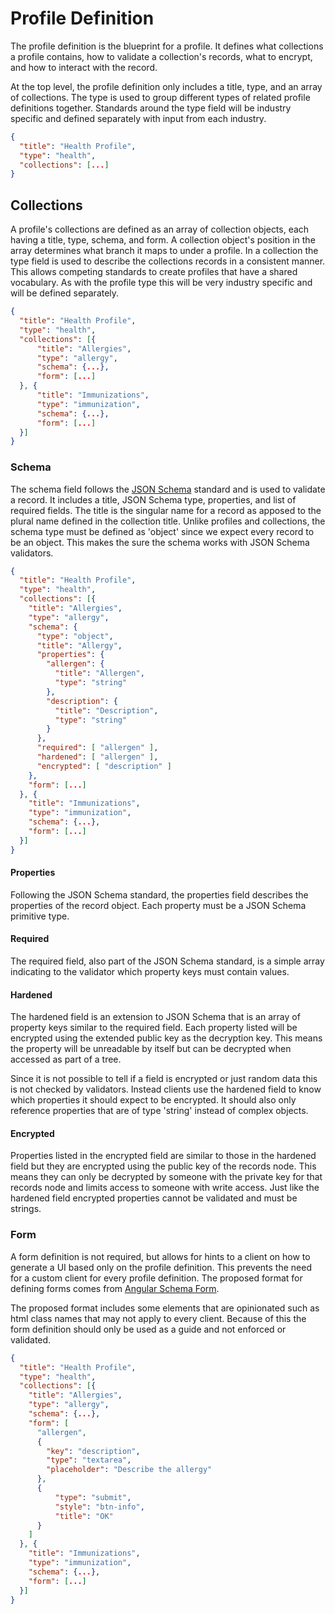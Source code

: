 # Profile Definition

The profile definition is the blueprint for a profile. It defines what collections a profile contains, how to validate a collection's records, what to encrypt, and how to interact with the record.

At the top level, the profile definition only includes a title, type, and an array of collections. The type is used to group different types of related profile definitions together. Standards around the type field will be industry specific and defined separately with input from each industry.

```json
{
  "title": "Health Profile",
  "type": "health",
  "collections": [...]
}
```

## Collections

A profile's collections are defined as an array of collection objects, each having a title, type, schema, and form. A collection object's position in the array determines what branch it maps to under a profile. In a collection the type field is used to describe the collections records in a consistent manner. This allows competing standards to create profiles that have a shared vocabulary. As with the profile type this will be very industry specific and will be defined separately.

```json
{
  "title": "Health Profile",
  "type": "health",
  "collections": [{
      "title": "Allergies",
      "type": "allergy",
      "schema": {...},
      "form": [...]
  }, {
      "title": "Immunizations",
      "type": "immunization",
      "schema": {...},
      "form": [...]
  }]
}
```

### Schema

The schema field follows the [JSON Schema](http://json-schema.org) standard and is used to validate a record. It includes a title, JSON Schema type, properties, and list of required fields. The title is the singular name for a record as apposed to the plural name defined in the collection title. Unlike profiles and collections, the schema type must be defined as 'object' since we expect every record to be an object. This makes the sure the schema works with JSON Schema validators.

```json
{
  "title": "Health Profile",
  "type": "health",
  "collections": [{
    "title": "Allergies",
    "type": "allergy",
    "schema": {
      "type": "object",
      "title": "Allergy",
      "properties": {
        "allergen": {
          "title": "Allergen",
          "type": "string"
        },
        "description": {
          "title": "Description",
          "type": "string"
        }
      },
      "required": [ "allergen" ],
      "hardened": [ "allergen" ],
      "encrypted": [ "description" ]
    },
    "form": [...]
  }, {
    "title": "Immunizations",
    "type": "immunization",
    "schema": {...},
    "form": [...]
  }]
}
```

#### Properties

Following the JSON Schema standard, the properties field describes the properties of the record object.  Each property must be a JSON Schema primitive type.

#### Required

The required field, also part of the JSON Schema standard, is a simple array indicating to the validator which property keys must contain values.

#### Hardened

The hardened field is an extension to JSON Schema that is an array of property keys similar to the required field. Each property listed will be encrypted using the extended public key as the decryption key. This means the property will be unreadable by itself but can be decrypted when accessed as part of a tree.

Since it is not possible to tell if a field is encrypted or just random data this is not checked by validators. Instead clients use the hardened field to know which properties it should expect to be encrypted. It should also only reference properties that are of type 'string' instead of complex objects.

#### Encrypted

Properties listed in the encrypted field are similar to those in the hardened field but they are encrypted using the public key of the records node. This means they can only be decrypted by someone with the private key for that records node and limits access to someone with write access. Just like the hardened field encrypted properties cannot be validated and must be strings.  

### Form

A form definition is not required, but allows for hints to a client on how to generate a UI based only on the profile definition. This prevents the need for a custom client for every profile definition. The proposed format for defining forms comes from [Angular Schema Form](https://github.com/Textalk/angular-schema-form/blob/master/docs/index.md#form-definitions).

The proposed format includes some elements that are opinionated such as html class names that may not apply to every client. Because of this the form definition should only be used as a guide and not enforced or validated.

```json
{
  "title": "Health Profile",
  "type": "health",
  "collections": [{
    "title": "Allergies",
    "type": "allergy",
    "schema": {...},
    "form": [
      "allergen",
      {
        "key": "description",
        "type": "textarea",
        "placeholder": "Describe the allergy"
      },
      {
          "type": "submit",
          "style": "btn-info",
          "title": "OK"
      }
    ]
  }, {
    "title": "Immunizations",
    "type": "immunization",
    "schema": {...},
    "form": [...]
  }]
}
```
